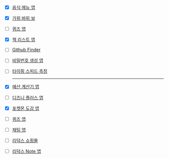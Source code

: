 - [x] [음식 메뉴 앱](https://drive.google.com/file/d/1unOxdtFTmAMN-Ihnv5st8PBTbCzmpWGX/view)
- [x] [가위 바위 보](https://drive.google.com/file/d/133vW3wIghPpCeoWksTiFXCbgkdraF0pV/view)
- [ ] [퀴즈 앱](https://drive.google.com/file/d/1iDUcGAkxgP5lrroJbC365viLZokHKhk8/view)
- [x] [책 리스트 앱](https://drive.google.com/file/d/1xsH6RU_0EPrTFS9BfCfx1Q3e5H2Z3ELL/view)
- [ ] [Github Finder](https://drive.google.com/file/d/1iTxhfrL0AZ1p560K2gaHlEn_1gz7ZFZF/view)
- [ ] [비밀번호 생성 앱](https://drive.google.com/file/d/1EGBDtOMgx_6PCWRH2wBFKkgDxqu1pq58/view)
- [ ] [타이핑 스피드 측정](https://drive.google.com/file/d/1O0BVyOdi-KH4F7G3cGI4ATLRnog-1jtt/view?usp=sharing)

  ***

- [x] [예산 계산기 앱](https://drive.google.com/file/d/1jAYF8HK6bJgkTOdwd-gTbkWRJWrUIbAf/view)
- [ ] [디즈니 플러스 앱](https://drive.google.com/file/d/19gmp5BoFMXlbxIitvtNgTNGqsGdQl5ra/view)
- [x] [포켓몬 도감 앱](https://drive.google.com/file/d/18L1GZtyHo6m6UJEYmFSkofupSNqbHQav/view)
- [ ] [퀴즈 앱](https://drive.google.com/file/d/1toh00h3wQHZTiTlNIPOh3YtbIBl-x3Xn/view?usp=sharing)
- [ ] [채팅 앱](https://drive.google.com/file/d/1dKFzk21L9HbmgPujFyVPrdgVmJO0sdgc/view?usp=sharing)
- [ ] [리덕스 쇼핑몰](https://drive.google.com/file/d/1ZZW0W4mP8mB-qK5bJ9j5uDfhllGmFFSA/view?usp=drive_l)
- [ ] [리덕스 Note 앱](https://drive.google.com/file/d/1B6NwQ744HTPhCkir0MppHQyiDcCm5pAv/view?usp=sharin)
